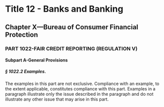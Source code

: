
# Title 12 - Banks and Banking
## Chapter X—Bureau of Consumer Financial Protection
### PART 1022-FAIR CREDIT REPORTING (REGULATION V)
#### Subpart A-General Provisions
##### § 1022.2 Examples.

The examples in this part are not exclusive. Compliance with an example, to the extent applicable, constitutes compliance with this part. Examples in a paragraph illustrate only the issue described in the paragraph and do not illustrate any other issue that may arise in this part.
